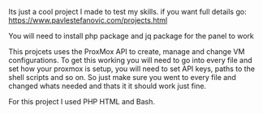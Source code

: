 Its just a cool project I made to test my skills. if you want full details go: https://www.pavlestefanovic.com/projects.html

You will need to install php package and jq package for the panel to work

This projcets uses the ProxMox API to create, manage and change VM configurations. To get this working you will need to go into every file and set how your proxmox is setup, you will need to set API keys, paths to the shell scripts and so on. So just make sure you went to every file and changed whats needed and thats it it should work just fine. 

For this project I used PHP HTML and Bash.
